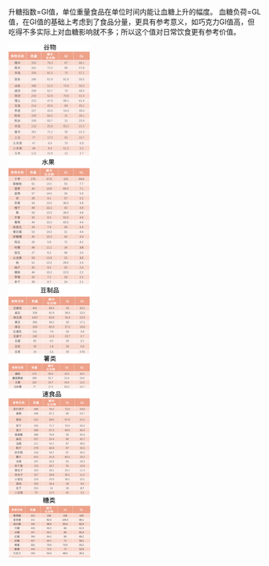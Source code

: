 
升糖指数=GI值，单位重量食品在单位时间内能让血糖上升的幅度。
血糖负荷=GL值，在GI值的基础上考虑到了食品分量，更具有参考意义，如巧克力GI值高，但吃得不多实际上对血糖影响就不多；所以这个值对日常饮食更有参考价值。

![](_assets/食物GI值GL值/食物GIGL值表.jpg)
